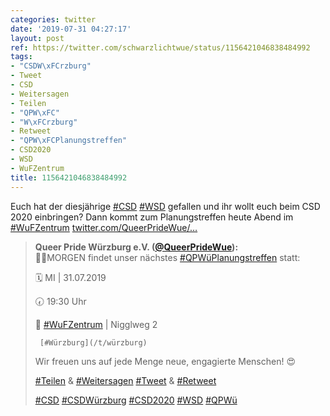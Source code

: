 ```yaml
---
categories: twitter
date: '2019-07-31 04:27:17'
layout: post
ref: https://twitter.com/schwarzlichtwue/status/1156421046838484992
tags:
- "CSDW\xFCrzburg"
- Tweet
- CSD
- Weitersagen
- Teilen
- "QPW\xFC"
- "W\xFCrzburg"
- Retweet
- "QPW\xFCPlanungstreffen"
- CSD2020
- WSD
- WuFZentrum
title: 1156421046838484992
---
```

Euch hat der diesjährige [#CSD](/t/csd) [#WSD](/t/wsd) gefallen und ihr wollt euch beim CSD 2020 einbringen? Dann kommt zum Planungstreffen heute Abend im [#WuFZentrum](/t/wufzentrum)  [twitter.com/QueerPrideWue/…](https://twitter.com/QueerPrideWue/status/1156195462472523777) 
> <b>Queer Pride Würzburg e.V. ([@QueerPrideWue](https://twitter.com/QueerPrideWue)):</b>  
>☝🏼MORGEN findet unser nächstes [#QPWüPlanungstreffen](/t/qpwüplanungstreffen) statt:  
>  
>  
>  
>🗓 MI | 31.07.2019  
>  
>🕢 19:30 Uhr   
>  
>📍 [#WuFZentrum](/t/wufzentrum) | Nigglweg 2  
>  
>      [#Würzburg](/t/würzburg)   
>  
>Wir freuen uns auf jede Menge neue, engagierte Menschen! 😍  
>  
>  
>  
>[#Teilen](/t/teilen) &amp; [#Weitersagen](/t/weitersagen) [#Tweet](/t/tweet) &amp; [#Retweet](/t/retweet)   
>  
>  
>  
>[#CSD](/t/csd) [#CSDWürzburg](/t/csdwürzburg) [#CSD2020](/t/csd2020) [#WSD](/t/wsd) [#QPWü](/t/qpwü)   

